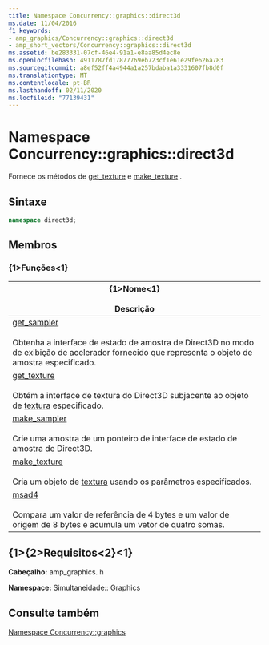 ```yaml
---
title: Namespace Concurrency::graphics::direct3d
ms.date: 11/04/2016
f1_keywords:
- amp_graphics/Concurrency::graphics::direct3d
- amp_short_vectors/Concurrency::graphics::direct3d
ms.assetid: be283331-07cf-46e4-91a1-e8aa85d4ec8e
ms.openlocfilehash: 4911787fd17877769eb723cf1e61e29fe626a783
ms.sourcegitcommit: a8ef52ff4a4944a1a257bdaba1a3331607fb8d0f
ms.translationtype: MT
ms.contentlocale: pt-BR
ms.lasthandoff: 02/11/2020
ms.locfileid: "77139431"
---
```

# <a name="concurrencygraphicsdirect3d-namespace"></a>Namespace Concurrency::graphics::direct3d

Fornece os métodos de [get_texture](concurrency-graphics-direct3d-namespace-functions.md#get_texture) e [make_texture](concurrency-graphics-direct3d-namespace-functions.md#make_texture) .

## <a name="syntax"></a>Sintaxe

```cpp
namespace direct3d;
```

## <a name="members"></a>Membros

### <a name="functions"></a>{1&gt;Funções&lt;1}

|{1&gt;Nome&lt;1}<br /><br /> Descrição|
|--------------------------|
|[get_sampler](concurrency-graphics-direct3d-namespace-functions.md#get_sampler)<br /><br /> Obtenha a interface de estado de amostra de Direct3D no modo de exibição de acelerador fornecido que representa o objeto de amostra especificado.|
|[get_texture](concurrency-graphics-direct3d-namespace-functions.md#get_texture)<br /><br /> Obtém a interface de textura do Direct3D subjacente ao objeto de [textura](texture-class.md) especificado.|
|[make_sampler](concurrency-graphics-direct3d-namespace-functions.md#make_sampler)<br /><br /> Crie uma amostra de um ponteiro de interface de estado de amostra de Direct3D.|
|[make_texture](concurrency-graphics-direct3d-namespace-functions.md#make_texture)<br /><br /> Cria um objeto de [textura](texture-class.md) usando os parâmetros especificados.|
|[msad4](concurrency-graphics-direct3d-namespace-functions.md#msad4)<br /><br /> Compara um valor de referência de 4 bytes e um valor de origem de 8 bytes e acumula um vetor de quatro somas.|

## <a name="requirements"></a>{1&gt;{2&gt;Requisitos&lt;2}&lt;1}

**Cabeçalho:** amp_graphics. h

**Namespace:** Simultaneidade:: Graphics

## <a name="see-also"></a>Consulte também

[Namespace Concurrency::graphics](concurrency-graphics-namespace.md)
